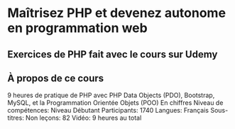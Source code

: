 # Maîtrisez PHP et devenez autonome en programmation web
## Exercices de PHP fait avec le cours sur Udemy

## À propos de ce cours

9 heures de pratique de PHP avec PHP Data Objects (PDO), Bootstrap, MySQL, et la Programmation Orientée Objets (POO)
En chiffres
Niveau de compétences: Niveau Débutant
Participants: 1740
Langues: Français
Sous-titres: Non
leçons: 82
Vidéo: 9 heures au total
